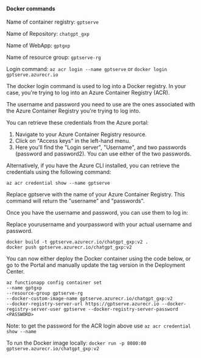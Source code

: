 #### Docker commands

Name of container registry: `gptserve`

Name of Repository: `chatgpt_gxp`

Name of WebApp: `gptgxp`

Name of resource group: `gptserve-rg`

Login command: `az acr login --name gptserve` or `docker login gptserve.azurecr.io`

The docker login command is used to log into a Docker registry. In your case, you're trying to log into an Azure Container Registry (ACR).

The username and password you need to use are the ones associated with the Azure Container Registry you're trying to log into.

You can retrieve these credentials from the Azure portal:

1. Navigate to your Azure Container Registry resource.
2. Click on "Access keys" in the left-hand menu.
3. Here you'll find the "Login server", "Username", and two passwords (password and password2). You can use either of the two passwords.


Alternatively, if you have the Azure CLI installed, you can retrieve the credentials using the following command:

`az acr credential show --name gptserve`

Replace gptserve with the name of your Azure Container Registry. This command will return the "username" and "passwords".

Once you have the username and password, you can use them to log in:

Replace yourusername and yourpassword with your actual username and password.

```
docker build -t gptserve.azurecr.io/chatgpt_gxp:v2 .
docker push gptserve.azurecr.io/chatgpt_gxp:v2
```

You can now either deploy the Docker container using the code below, or go to the Portal and manually update the tag 
version in the Deployment Center. 
```
az functionapp config container set 
--name gptgxp 
--resource-group gptserve-rg 
--docker-custom-image-name gptserve.azurecr.io/chatgpt_gxp:v2
--docker-registry-server-url https://gptserve.azurecr.io --docker-registry-server-user gptserve --docker-registry-server-password <PASSWORD>
```

Note: to get the password for the ACR login above use `az acr credential show --name` 

To run the Docker image locally: `docker run -p 8080:80 gptserve.azurecr.io/chatgpt_gxp:v2`